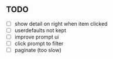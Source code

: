 ## TODO
- [ ] show detail on right when item clicked
- [ ] userdefaults not kept
- [ ] improve prompt ui
- [ ] click prompt to filter
- [ ] paginate (too slow)